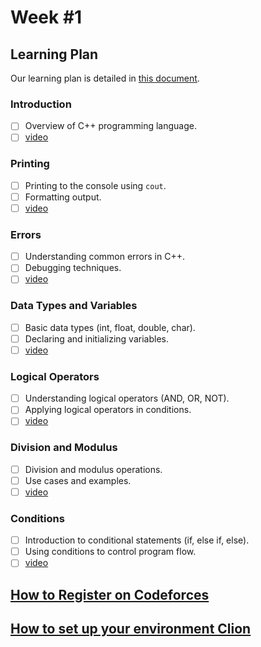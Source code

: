 # Week #1

## Learning Plan

Our learning plan is detailed in [this document](https://docs.google.com/document/d/1VQXzWztdisWlRhaDVseIy3ASINNAFhktgJM55tEUqLM/edit).

### Introduction
- [ ] Overview of C++ programming language.
- [ ] [video](https://www.youtube.com/watch?v=YS1v0-wifg8&ab_channel=ArabicCompetitiveProgramming) 

### Printing
- [ ] Printing to the console using `cout`.
- [ ] Formatting output.
- [ ] [video](https://www.youtube.com/watch?v=EN1kX4HIPgs&ab_channel=ArabicCompetitiveProgramming)

### Errors
- [ ] Understanding common errors in C++.
- [ ] Debugging techniques.
- [ ] [video](https://www.youtube.com/watch?v=I11mfEdfh-4&ab_channel=ArabicCompetitiveProgramming) 

### Data Types and Variables
- [ ] Basic data types (int, float, double, char).
- [ ] Declaring and initializing variables.
- [ ] [video](https://www.youtube.com/watch?v=ncwIeshX7Kk&ab_channel=ArabicCompetitiveProgramming)

### Logical Operators
- [ ] Understanding logical operators (AND, OR, NOT).
- [ ] Applying logical operators in conditions.
- [ ] [video](https://www.youtube.com/watch?v=qmHE9QISuVQ&ab_channel=ArabicCompetitiveProgramming)

### Division and Modulus
- [ ] Division and modulus operations.
- [ ] Use cases and examples.
- [ ] [video](https://www.youtube.com/watch?v=jJVaDl_dePk&ab_channel=ArabicCompetitiveProgramming)

### Conditions
- [ ] Introduction to conditional statements (if, else if, else).
- [ ] Using conditions to control program flow.
- [ ] [video](https://www.youtube.com/watch?v=xmjB7u7mHWE&ab_channel=ArabicCompetitiveProgramming)

## [How to Register on Codeforces](https://youtu.be/bEbNYkEphL4)

## [How to set up your environment Clion](https://www.youtube.com/watch?v=tS4HOYEllUE&t=1s&ab_channel=ICPCHTICommunity)
